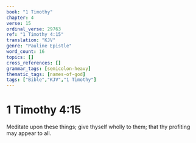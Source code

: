 ```yaml
---
book: "1 Timothy"
chapter: 4
verse: 15
ordinal_verse: 29763
ref: "1 Timothy 4:15"
translation: "KJV"
genre: "Pauline Epistle"
word_count: 16
topics: []
cross_references: []
grammar_tags: [semicolon-heavy]
thematic_tags: [names-of-god]
tags: ["Bible","KJV","1 Timothy"]
---
```


# 1 Timothy 4:15

Meditate upon these things; give thyself wholly to them; that thy profiting may appear to all.
